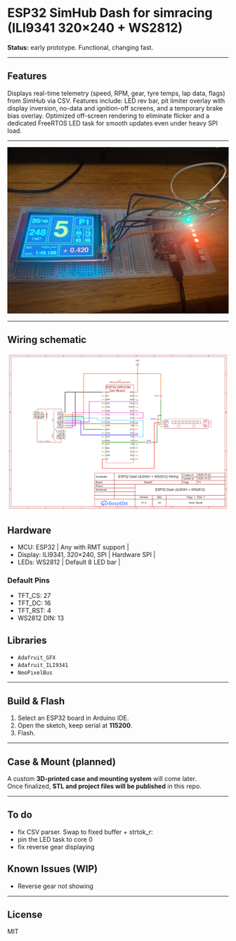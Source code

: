 # ESP32 SimHub Dash for simracing (ILI9341 320×240 + WS2812)
**Status:** early prototype. Functional, changing fast.

---

## Features
Displays real-time telemetry (speed, RPM, gear, tyre temps, lap data, flags) from SimHub via CSV.
Features include: LED rev bar, pit limiter overlay with display inversion, no-data and ignition-off screens, and a temporary brake bias overlay.
Optimized off-screen rendering to eliminate flicker and a dedicated FreeRTOS LED task for smooth updates even under heavy SPI load.

---

<p align="center">
  <img src="Images/dash.jpg" width="800">
</p>

---

## Wiring schematic
<p align="center">
  <img src="Images/DashWiring.png" width="800">
</p>

## Hardware
- MCU: ESP32 | Any with RMT support |
- Display: ILI9341, 320×240, SPI | Hardware SPI |
- LEDs: WS2812 | Default 8 LED bar |

### Default Pins
- TFT_CS: 27 
- TFT_DC: 16
- TFT_RST: 4
- WS2812 DIN: 13

## Libraries
- `Adafruit_GFX`
- `Adafruit_ILI9341`
- `NeoPixelBus`

---

## Build & Flash
1. Select an ESP32 board in Arduino IDE.
2. Open the sketch, keep serial at **115200**.
3. Flash.

---

## Case & Mount (planned)
A custom **3D-printed case and mounting system** will come later.  
Once finalized, **STL and project files will be published** in this repo.

---

## To do
- fix CSV parser. Swap to fixed buffer + strtok_r:
- pin the LED task to core 0
- fix reverse gear displaying

## Known Issues (WIP)
- Reverse gear not showing
---

## License
MIT
